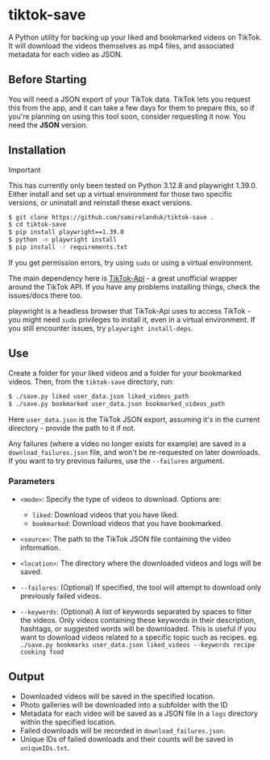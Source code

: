 # tiktok-save

A Python utility for backing up your liked and bookmarked videos on TikTok. It will download the videos themselves as mp4 files, and associated metadata for each video as JSON.

## Before Starting

You will need a JSON export of your TikTok data. TikTok lets you request this from the app, and it can take a few days for them to prepare this, so if you're planning on using this tool soon, consider requesting it now. You need the **JSON** version.

## Installation

> [!IMPORTANT]
> This has currently only been tested on Python 3.12.8 and playwright 1.39.0. Either install and set up a virtual environment for those two specific versions, or uninstall and reinstall these exact versions.

```bash
$ git clone https://github.com/samirelanduk/tiktok-save .
$ cd tiktok-save
$ pip install playwright==1.39.0
$ python -m playwright install
$ pip install -r requirements.txt
```

If you get permission errors, try using `sudo` or using a virtual environment.

The main dependency here is [TikTok-Api](https://github.com/davidteather/TikTok-Api) - a great unofficial wrapper around the TikTok API. If you have any problems installing things, check the issues/docs there too.

playwright is a headless browser that TikTok-Api uses to access TikTok - you might need `sudo` privileges to install it, even in a virtual environment. If you still encounter issues, try `playwright install-deps`.

## Use

Create a folder for your liked videos and a folder for your bookmarked videos. Then, from the `tiktok-save` directory, run:

```bash
$ ./save.py liked user_data.json liked_videos_path
$ ./save.py bookmarked user_data.json bookmarked_videos_path
```

Here `user_data.json` is the TikTok JSON export, assuming it's in the current directory - provide the path to it if not.

Any failures (where a video no longer exists for example) are saved in a `download_failures.json` file, and won't be re-requested on later downloads. If you want to try previous failures, use the `--failures` argument.

### Parameters

- `<mode>`: Specify the type of videos to download. Options are:
  - `liked`: Download videos that you have liked.
  - `bookmarked`: Download videos that you have bookmarked.

- `<source>`: The path to the TikTok JSON file containing the video information.

- `<location>`: The directory where the downloaded videos and logs will be saved.

- `--failures`: (Optional) If specified, the tool will attempt to download only previously failed videos.

- `--keywords`: (Optional) A list of keywords separated by spaces to filter the videos. Only videos containing these keywords in their description, hashtags, or suggested words will be downloaded. This is useful if you want to download videos related to a specific topic such as recipes.
    eg. `./save.py bookmarks user_data.json liked_videos --keywords recipe cooking food`

## Output

- Downloaded videos will be saved in the specified location.
- Photo galleries will be downloaded into a subfolder with the ID
- Metadata for each video will be saved as a JSON file in a `logs` directory within the specified location.
- Failed downloads will be recorded in `download_failures.json`.
- Unique IDs of failed downloads and their counts will be saved in `uniqueIDs.txt`.